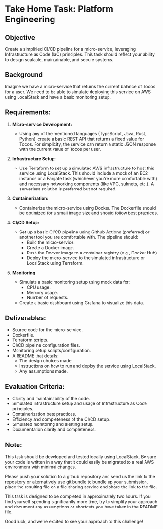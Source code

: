 # Take Home Task: Platform Engineering

## Objective
Create a simplified CI/CD pipeline for a micro-service, leveraging Infrastructure as Code (IaC) principles. This task should reflect your ability to design scalable, maintainable, and secure systems.

## Background
Imagine we have a micro-service that returns the current balance of Tocos for a user. We need to be able to simulate deploying this service on AWS using LocalStack and have a basic monitoring setup.

## Requirements: 

1. **Micro-service Development:**
    - Using any of the mentioned languages (TypeScript, Java, Rust, Python), create a basic REST API that returns a fixed value for Tocos. For simplicity, the service can return a static JSON response with the current value of Tocos per user.

2. **Infrastructure Setup:**
    - Use Terraform to set up a simulated AWS infrastructure to host this service using LocalStack. This should include a mock of an EC2 instance or a Fargate task (whichever you're more comfortable with) and necessary networking components (like VPC, subnets, etc.). A serverless solution is preferred but not required.

3. **Containerization:**
    - Containerize the micro-service using Docker. The Dockerfile should be optimized for a small image size and should follow best practices.

4. **CI/CD Setup:**
    - Set up a basic CI/CD pipeline using Github Actions (preferred) or another tool you are comfortable with. The pipeline should:
        - Build the micro-service.
        - Create a Docker image.
        - Push the Docker image to a container registry (e.g., Docker Hub).
        - Deploy the micro-service to the simulated infrastructure on LocalStack using Terraform.

5. **Monitoring:**
    - Simulate a basic monitoring setup using mock data for:
        - CPU usage.
        - Memory usage.
        - Number of requests.
    - Create a basic dashboard using Grafana to visualize this data.

## Deliverables:
- Source code for the micro-service.
- Dockerfile.
- Terraform scripts.
- CI/CD pipeline configuration files.
- Monitoring setup scripts/configuration.
- A README that details:
    - The design choices made.
    - Instructions on how to run and deploy the service using LocalStack.
    - Any assumptions made.
    
## Evaluation Criteria:
- Clarity and maintainability of the code.
- Simulated infrastructure setup and usage of Infrastructure as Code principles.
- Containerization best practices.
- Efficiency and completeness of the CI/CD setup.
- Simulated monitoring and alerting setup.
- Documentation clarity and completeness.

## Note:
This task should be developed and tested locally using LocalStack. Be sure your code is written in a way that it could easily be migrated to a real AWS environment with minimal changes. 

Please push your solution to a github repository and send us the link to the repository or alternatively use git bundle to bundle up your submission, place the resulting file on a file sharing service and share the link to the file.

This task is designed to be completed in approximately two hours. If you find yourself spending significantly more time, try to simplify your approach and document any assumptions or shortcuts you have taken in the README file.

Good luck, and we're excited to see your approach to this challenge!
